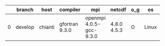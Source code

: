 |    | branch   | host    | compiler       | mpi                     | netcdf      | o_g   | os    | build   |   u_pass |   u_fail |   s_pass |   s_fail |   e_pass |   e_fail |   nuopc_pass |   nuopc_fail | artifacts_hash                                                                                                                                                      | modified                  |
|----|----------|---------|----------------|-------------------------|-------------|-------|-------|---------|----------|----------|----------|----------|----------|----------|--------------|--------------|---------------------------------------------------------------------------------------------------------------------------------------------------------------------|---------------------------|
|  0 | develop  | chianti | gfortran 9.3.0 | openmpi 4.0.5-gcc-9.3.0 | 4.8.0 4.5.3 | O     | Linux | pass    |    13666 |        0 |       49 |        0 |       80 |        0 |           50 |            0 | [artifacts](https://github.com/esmf-org/esmf-test-artifacts/tree/3209104cb9ad5d181528c8a97fac397035af4d7f/develop/chianti/gfortran/9.3.0/O/openmpi/4.0.5-gcc-9.3.0) | 2022-07-15 01:59:49 -0400 |